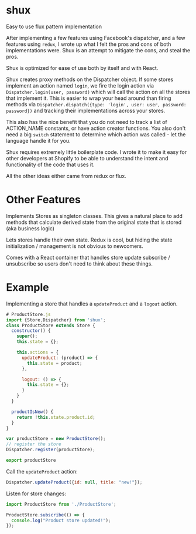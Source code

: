 # shux
Easy to use flux pattern implementation

After implementing a few features using Facebook's dispatcher, and a few features using `redux`, I wrote up what I felt the pros and cons of both implementations were.  Shux is an attempt to mitigate the cons, and steal the pros.

Shux is optimized for ease of use both by itself and with React.

Shux creates proxy methods on the Dispatcher object.  If some stores implement an action named `login`, we fire the login action via `Dispatcher.login(user, password)` which will call the action on all the stores that implement it.  This is easier to wrap your head around than firing methods via `Dispatcher.dispatch({type: 'login', user: user, password: password})` and tracking their implementations across your stores.

This also has the nice benefit that you do not need to track a list of ACTION_NAME constants, or have action creator functions.  You also don't need a big `switch` statement to determine which action was called - let the language handle it for you.

Shux requires extremely little boilerplate code.  I wrote it to make it easy for other developers at Shopify to be able to understand the intent and functionality of the code that uses it.

All the other ideas either came from redux or flux.

# Other Features
Implements Stores as singleton classes.  This gives a natural place to add methods that calculate derived state from the original state that is stored (aka business logic)

Lets stores handle their own state.  Redux is cool, but hiding the state initialization / management is not obvious to newcomers.

Comes with a React container that handles store update subscribe / unsubscribe so users don't need to think about these things.

# Example

Implementing a store that handles a `updateProduct` and a `logout` action.
```javascript
# ProductStore.js
import {Store,Dispatcher} from 'shux';
class ProductStore extends Store {
  constructor() {
    super();
    this.state = {};

    this.actions = {
      updateProduct: (product) => {
        this.state = product;
      },

      logout: () => {
        this.state = {};
      }
    }
  }

  productIsNew() {
    return !this.state.product.id;
  }
}

var productStore = new ProductStore();
// register the store
Dispatcher.register(productStore);

export productStore
```

Call the `updateProduct` action:
```javascript
Dispatcher.updateProduct({id: null, title: "new!"});
```

Listen for store changes:
```javascript
import ProductStore from './ProductStore';

ProductStore.subscribe(() => {
  console.log("Product store updated!");
});
```

